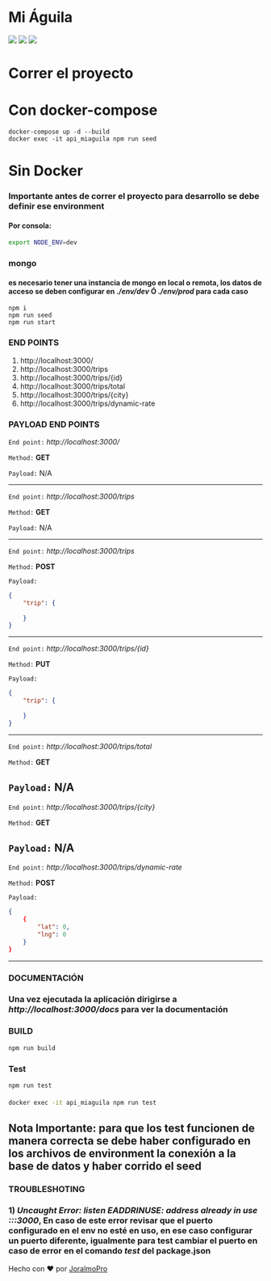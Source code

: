 # Mi Águila

[![](https://img.shields.io/github/workflow/status/Joralmo/miaguila/Build%20docker%20image/master?label=Docker%20Hub)](https://hub.docker.com/r/joralmopro/api_miaguila)
[![](https://img.shields.io/github/workflow/status/Joralmo/miaguila/Push?label=Test)](https://github.com/Joralmo/miaguila/actions?query=workflow%3APush)
[![](https://img.shields.io/github/workflow/status/Joralmo/miaguila/Merge?label=Build)](https://github.com/Joralmo/miaguila/actions?query=workflow%3AMerge)

# Correr el proyecto

# Con docker-compose

```
docker-compose up -d --build
docker exec -it api_miaguila npm run seed
```

# Sin Docker

### Importante antes de correr el proyecto para desarrollo se debe definir ese environment
#### Por consola:
```bash
export NODE_ENV=dev
```

### mongo
#### es necesario tener una instancia de mongo en local o remota, los datos de acceso se deben configurar en _./env/dev_ Ó _./env/prod_ para cada caso 

```
npm i
npm run seed
npm run start
```


### **END POINTS**

1. http://localhost:3000/
2. http://localhost:3000/trips
3. http://localhost:3000/trips/{id}
4. http://localhost:3000/trips/total
5. http://localhost:3000/trips/{city}
6. http://localhost:3000/trips/dynamic-rate

### **PAYLOAD END POINTS**

`End point:` _http://localhost:3000/_

`Method:` **GET**

`Payload:` N/A

---

`End point:` _http://localhost:3000/trips_

`Method:` **GET**

`Payload:` N/A

---

`End point:` _http://localhost:3000/trips_

`Method:` **POST**

`Payload:`

```json
{
    "trip": {
        
    }
}
```

---

`End point:` _http://localhost:3000/trips/{id}_

`Method:` **PUT**

`Payload:`

```json
{
    "trip": {
        
    }
}
```
---

`End point:` _http://localhost:3000/trips/total_

`Method:` **GET**

`Payload:` N/A
---

`End point:` _http://localhost:3000/trips/{city}_

`Method:` **GET**

`Payload:` N/A
---

`End point:` _http://localhost:3000/trips/dynamic-rate_

`Method:` **POST**

`Payload:` 
```json
{
    {
        "lat": 0,
        "lng": 0
    }
}
```
---
### **DOCUMENTACIÓN**

### Una vez ejecutada la aplicación dirigirse a _http://localhost:3000/docs_ para ver la documentación

### **BUILD**

```bash
npm run build
```

### **Test**

```bash
npm run test
```
#### 
```bash
docker exec -it api_miaguila npm run test
```

## Nota Importante: para que los test funcionen de manera correcta se debe haber configurado en los archivos de environment la conexión a la base de datos y haber corrido el seed

### **TROUBLESHOTING**
### 1) _Uncaught Error: listen EADDRINUSE: address already in use :::3000_, En caso de este error revisar que el puerto configurado en el env no esté en uso, en ese caso configurar un puerto diferente, igualmente para test cambiar el puerto en caso de error en el comando _test_ del package.json

Hecho con ❤️ por [JoralmoPro](https://www.linkedin.com/in/joralmopro/)
